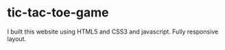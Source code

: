 # tic-tac-toe-game
I built this website using HTML5 and CSS3 and javascript. Fully responsive layout.
